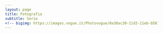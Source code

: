 ```yaml
---
layout: page
title: Fotografia 
subtitle: Serie
<!-- bigimg: https://images.vogue.it/Photovogue/0a38ac30-11d3-11eb-b581-2fe907d89330_large.jpg -->
---
```

<!--
<h2><a href="http://www.vogue.it/photovogue/portfolio/?id=149678" target="_blank">PHOTOVOGUE</a></h2>
  <p>Portfolio sulla piattaforma Vogue Italia</p>
  <hr>
{% for photocollection in site.photocollections %}
  <div class="photocollection">
    <h2><a href="{{ photocollection.url }}">{{ photocollection.title }}
    </a></h2>
    <p>{{ photocollection.short-description }} {{ photocollection.images[0].image_path }}</p>
    <hr>
  </div> 
{% endfor %}
-->
<head>
<meta name="viewport" content="initial-scale=1.0, maximum-scale=1.0, width=device-width, user-scalable=no">
<!--
<style>
a:link {
  color: white;
  background-color: black;
  text-decoration: none;
}
a:visited {
  color: white;
  background-color: black;
  text-decoration: none;
}
a:hover {
  color: white;
  background-color: black;
  text-decoration: none;
}
a:active {
  color: white;
  background-color: black;
  text-decoration: none;
}
</style>
-->

</head>

<body>
 <div id="photocollection"></div>
 
 <script>
    var html_cmd = "";

        html_cmd+="<div class='square bg' style='background-image: url(" + "https://images.vogue.it/Photovogue/0a38ac30-11d3-11eb-b581-2fe907d89330_large.jpg" + ")'>";
        html_cmd+="<div class='content'>"
        html_cmd+="<div class='table'>"
        html_cmd+="<div class='table-cell'>"
        html_cmd+= "<a href='https://www.vogue.it/photovogue/portfolio/?id=149678' target='_blank' style='color:white; background-color:black'>" + "PORTFOLIO SULLA PIATTAFORMA VOGUE ITALIA" + "</a>";
        html_cmd+="</div>"
        html_cmd+="</div>"
        html_cmd+="</div>"
        html_cmd+="</div>"    
    
    {% for photocollection in site.photocollections %}
        html_cmd+="<div class='square bg' style='background-image: url(" + "{{ photocollection.images[0].image_path }}" + ")'>";
        html_cmd+="<div class='content'>"
        html_cmd+="<div class='table'>"
        html_cmd+="<div class='table-cell'>"
        html_cmd+= "<a href='{{ photocollection.url }}' style='color:white; background-color:black'>" + "{{ photocollection.title }}" + "</a>";
        html_cmd+="</div>"
        html_cmd+="</div>"
        html_cmd+="</div>"
        html_cmd+="</div>"
//         console.log(html_cmd);
    {% endfor %}

    document.getElementById("photocollection").innerHTML=html_cmd;
</script>
</body>
